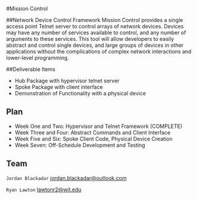 #Mission Control

##Network Device Control Framework
Mission Control provides a single access point Telnet server to control arrays of network devices.
Devices may have any number of services available to control, and any number of arguments to these services.
This tool will allow developers to easily abstract and control single devices, and large groups of devices in other applications
without the complications of complex network interactions and lower-level programming.

##Deliverable Items
- Hub Package with hypervisor telnet server
- Spoke Package with client interface
- Demonstration of Functionality with a physical device

## Plan
- Week One and Two: Hypervisor and Telnet Framework (COMPLETE)
- Week Three and Four: Abstract Commands and Client Interface
- Week Five and Six: Spoke Client Code, Physical Device Creation
- Week Seven: Off-Schedule Development and Testing

## Team
`Jordan Blackadar` jordan.blackadar@outlook.com

`Ryan Lawton` lawtonr2@wit.edu